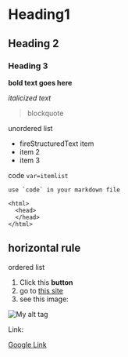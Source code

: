 # Heading1
## Heading 2
### Heading 3

**bold text goes here**

*italicized text*

>blockquote

unordered list
* fireStructuredText item
* item 2
* item 3

code
`var=itemlist`

``use `code` in your markdown file``
```
<html>
  <head>
  </head>
</html>
```

horizontal rule
---

ordered list
1. Click this **button**
2. go to [this site](http://www.example.com)
3. see this image:

![My alt tag](myimagefile.png)

Link:

[Google Link](https://www.google.com)
